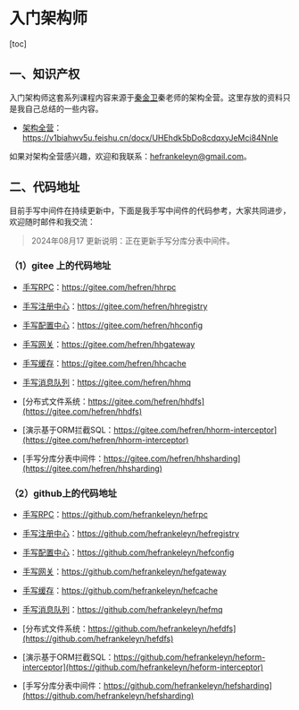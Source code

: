 # 入门架构师

[toc]

## 一、知识产权

入门架构师这套系列课程内容来源于[秦金卫](https://www.zhihu.com/people/kimmking/answers)秦老师的架构全营。这里存放的资料只是我自己总结的一些内容。

- [架构全营](https://v1biahwv5u.feishu.cn/docx/UHEhdk5bDo8cdqxyJeMci84Nnle)：https://v1biahwv5u.feishu.cn/docx/UHEhdk5bDo8cdqxyJeMci84Nnle

如果对架构全营感兴趣，欢迎和我联系：hefrankeleyn@gmail.com。

## 二、代码地址

目前手写中间件在持续更新中，下面是我手写中间件的代码参考，大家共同进步，欢迎随时邮件和我交流：

> 2024年08月17 更新说明：正在更新手写分库分表中间件。

### （1）gitee 上的代码地址

- [手写RPC](https://gitee.com/hefren/hhrpc)：https://gitee.com/hefren/hhrpc
- [手写注册中心](https://gitee.com/hefren/hhregistry)：https://gitee.com/hefren/hhregistry

- [手写配置中心](https://gitee.com/hefren/hhconfig)：https://gitee.com/hefren/hhconfig
- [手写网关](https://gitee.com/hefren/hhgateway)：https://gitee.com/hefren/hhgateway
- [手写缓存](https://gitee.com/hefren/hhcache)：https://gitee.com/hefren/hhcache

- [手写消息队列](https://gitee.com/hefren/hhmq)：https://gitee.com/hefren/hhmq

- [分布式文件系统：https://gitee.com/hefren/hhdfs](https://gitee.com/hefren/hhdfs)

- [演示基于ORM拦截SQL：https://gitee.com/hefren/hhorm-interceptor](https://gitee.com/hefren/hhorm-interceptor)

- [手写分库分表中间件：https://gitee.com/hefren/hhsharding](https://gitee.com/hefren/hhsharding)

### （2）github上的代码地址

- [手写RPC](https://github.com/hefrankeleyn/hefrpc)：https://github.com/hefrankeleyn/hefrpc
- [手写注册中心](https://github.com/hefrankeleyn/hefregistry)：https://github.com/hefrankeleyn/hefregistry

- [手写配置中心](https://github.com/hefrankeleyn/hefconfig)：https://github.com/hefrankeleyn/hefconfig
- [手写网关](https://github.com/hefrankeleyn/hefgateway)：https://github.com/hefrankeleyn/hefgateway
- [手写缓存](https://github.com/hefrankeleyn/hefcache)：https://github.com/hefrankeleyn/hefcache

- [手写消息队列](https://github.com/hefrankeleyn/hefmq)：https://github.com/hefrankeleyn/hefmq

- [分布式文件系统：https://github.com/hefrankeleyn/hefdfs](https://github.com/hefrankeleyn/hefdfs)

- [演示基于ORM拦截SQL：https://github.com/hefrankeleyn/heform-interceptor](https://github.com/hefrankeleyn/heform-interceptor)

- [手写分库分表中间件：https://github.com/hefrankeleyn/hefsharding](https://github.com/hefrankeleyn/hefsharding)



